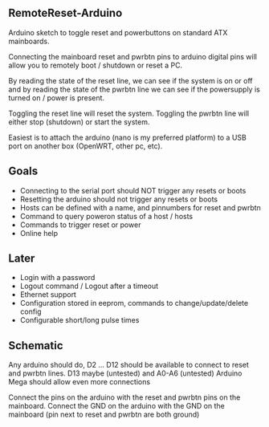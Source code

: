 RemoteReset-Arduino
-------------------

Arduino sketch to toggle reset and powerbuttons on standard ATX
mainboards.

Connecting the mainboard reset and pwrbtn pins to arduino digital pins
will allow you to remotely boot / shutdown or reset a PC.

By reading the state of the reset line, we can see if the system is
on or off and by reading the state of the pwrbtn line we can see if
the powersupply is turned on / power is present.

Toggling the reset line will reset the system. Toggling the pwrbtn line
will either stop (shutdown) or start the system.

Easiest is to attach the arduino (nano is my preferred platform) to
a USB port on another box (OpenWRT, other pc, etc).

Goals
-----

* Connecting to the serial port should NOT trigger any resets or boots
* Resetting the arduino should not trigger any resets or boots
* Hosts can be defined with a name, and pinnumbers for reset and pwrbtn
* Command to query poweron status of a host / hosts
* Commands to trigger reset or power
* Online help

Later
-----

* Login with a password
* Logout command / Logout after a timeout
* Ethernet support
* Configuration stored in eeprom, commands to change/update/delete config
* Configurable short/long pulse times

Schematic
---------

Any arduino should do, D2 ... D12 should be available to connect to reset
and pwrbtn lines. D13 maybe (untested) and A0-A6 (untested)
Arduino Mega should allow even more connections

Connect the pins on the arduino with the reset and pwrbtn pins on the mainboard.
Connect the GND on the arduino with the GND on the mainboard (pin next to reset and pwrbtn are both ground)
